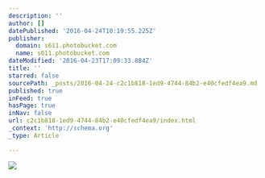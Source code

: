```yaml
---
description: ''
author: []
datePublished: '2016-04-24T10:19:55.225Z'
publisher:
  domain: s611.photobucket.com
  name: s611.photobucket.com
dateModified: '2016-04-23T17:09:33.884Z'
title: ''
starred: false
sourcePath: _posts/2016-04-24-c2c1b818-1ed9-4744-84b2-e40cfedf4ea9.md
published: true
inFeed: true
hasPage: true
inNav: false
url: c2c1b818-1ed9-4744-84b2-e40cfedf4ea9/index.html
_context: 'http://schema.org'
_type: Article

---
```

![](http://i611.photobucket.com/albums/tt191/Leda_Grace_Rasmussen/2016-04-21%2020.11.18_zpskxs50xda.jpg?1461429624434&1461430581056&1461430608136&1461430714044)